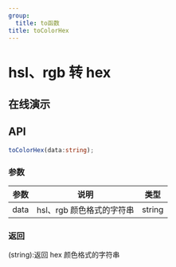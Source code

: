 ```yaml
---
group:
  title: to函数
title: toColorHex
---
```


# hsl、rgb 转 hex

## 在线演示

<code src="./toColorHex"></code>

## API

```typescript
toColorHex(data:string);
```

### 参数

| 参数 | 说明                      | 类型   |
| ---- | ------------------------- | ------ |
| data | hsl、rgb 颜色格式的字符串 | string |

### 返回

(string):返回 hex 颜色格式的字符串

